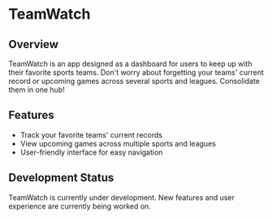 # TeamWatch

## Overview
TeamWatch is an app designed as a dashboard for users to keep up with their favorite sports teams. Don't worry about forgetting your teams' current record or upcoming games across several sports and leagues. Consolidate them in one hub!

## Features
- Track your favorite teams' current records
- View upcoming games across multiple sports and leagues
- User-friendly interface for easy navigation

## Development Status
TeamWatch is currently under development. New features and user experience are currently being worked on.

